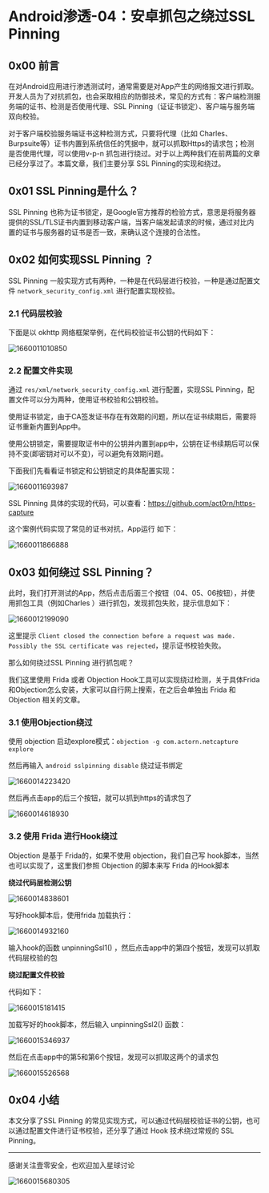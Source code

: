 # Android渗透-04：安卓抓包之绕过SSL Pinning

## 0x00 前言

在对Android应用进行渗透测试时，通常需要是对App产生的网络报文进行抓取。开发人员为了对抗抓包，也会采取相应的防御技术，常见的方式有：客户端检测服务端的证书、检测是否使用代理、SSL Pinning（证证书锁定）、客户端与服务端双向校验。

对于客户端校验服务端证书这种检测方式，只要将代理（比如 Charles、Burpsuite等）证书内置到系统信任的凭据中，就可以抓取Https的请求包；检测是否使用代理，可以使用v-p-n 抓包进行绕过。对于以上两种我们在前两篇的文章已经分享过了。本篇文章，我们主要分享 SSL Pinning的实现和绕过。

## 0x01 SSL Pinning是什么？

SSL Pinning 也称为证书锁定，是Google官方推荐的检验方式，意思是将服务器提供的SSL/TLS证书内置到移动客户端，当客户端发起请求的时候，通过对比内置的证书与服务器的证书是否一致，来确认这个连接的合法性。

## 0x02  如何实现SSL Pinning ？

SSL Pinning 一般实现方式有两种，一种是在代码层进行校验，一种是通过配置文件 `network_security_config.xml` 进行配置实现校验。

### 2.1 代码层校验

下面是以 okhttp 网络框架举例，在代码校验证书公钥的代码如下：

![1660011010850](安卓抓包之绕过sslpinning.assets/1660011010850.png)

### 2.2 配置文件实现

通过 `res/xml/network_security_config.xml` 进行配置，实现SSL Pinning，配置文件可以分为两种，使用证书校验和公钥校验。

使用证书锁定，由于CA签发证书存在有效期的问题，所以在证书续期后，需要将证书重新内置到App中。

使用公钥锁定，需要提取证书中的公钥并内置到app中，公钥在证书续期后可以保持不变(即密钥对可以不变)，可以避免有效期问题。

下面我们先看看证书锁定和公钥锁定的具体配置实现：

![1660011693987](安卓抓包之绕过sslpinning.assets/1660011693987.png)

SSL Pinning 具体的实现的代码，可以查看：https://github.com/act0rn/https-capture

这个案例代码实现了常见的证书对抗，App运行 如下：

![1660011866888](安卓抓包之绕过sslpinning.assets/1660011866888.png)

## 0x03 如何绕过 SSL Pinning？

此时，我们打开测试的App，然后点击后面三个按钮（04、05、06按钮），并使用抓包工具（例如Charles ）进行抓包，发现抓包失败，提示信息如下：

![1660012199090](安卓抓包之绕过sslpinning.assets/1660012199090.png)

这里提示 `Client closed the connection before a request was made. Possibly the SSL certificate was rejected`，提示证书校验失败。

那么如何绕过SSL Pinning 进行抓包呢？

我们这里使用 Frida 或者 Objection Hook工具可以实现绕过检测，关于具体Frida和Objection怎么安装，大家可以自行网上搜索，在之后会单独出 Frida 和 Objection 相关的文章。

### 3.1 使用Objection绕过

使用 objection 启动explore模式：`objection -g com.actorn.netcapture explore`

然后再输入 `android sslpinning disable` 绕过证书绑定

![1660014223420](安卓抓包之绕过sslpinning.assets/1660014223420.png)

然后再点击app的后三个按钮，就可以抓到https的请求包了

![1660014618930](安卓抓包之绕过sslpinning.assets/1660014618930.png)

### 3.2 使用 Frida 进行Hook绕过

Objection 是基于 Frida的，如果不使用 objection，我们自己写 hook脚本，当然也可以实现了，这里我们参照 Objection 的脚本来写 Frida 的Hook脚本

**绕过代码层检测公钥**

![1660014838601](安卓抓包之绕过sslpinning.assets/1660014838601.png)

写好hook脚本后，使用frida 加载执行：

![1660014932160](安卓抓包之绕过sslpinning.assets/1660014932160.png)

输入hook的函数 unpinningSsl1() ，然后点击app中的第四个按钮，发现可以抓取代码层校验的包

**绕过配置文件校验**

代码如下：

![1660015181415](安卓抓包之绕过sslpinning.assets/1660015181415.png)

加载写好的hook脚本，然后输入 unpinningSsl2() 函数：

![1660015346937](安卓抓包之绕过sslpinning.assets/1660015346937.png)

然后在点击app中的第5和第6个按钮，发现可以抓取这两个的请求包

![1660015526568](安卓抓包之绕过sslpinning.assets/1660015526568.png)

## 0x04 小结

本文分享了SSL Pinning 的常见实现方式，可以通过代码层校验证书的公钥，也可以通过配置文件进行证书校验，还分享了通过 Hook 技术绕过常规的 SSL Pinning。



----

感谢关注壹零安全，也欢迎加入星球讨论

![1660015680305](安卓抓包之绕过sslpinning.assets/1660015680305.png)









